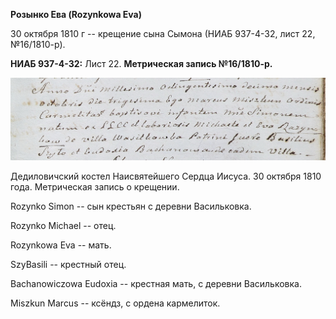 **Розынко Ева (Rozynkowa Eva)**

30 октября 1810 г -- крещение сына Сымона (НИАБ 937-4-32, лист 22,
№16/1810-р).

**НИАБ 937-4-32:** Лист 22. **Метрическая запись №16/1810-р.**

![](./media/b8926210878b9f66e324a9d3a6f8f2fdcfe7dbad.png)

Дедиловичский костел Наисвятейшего Сердца Иисуса. 30 октября 1810 года.
Метрическая запись о крещении.

Rozynko Simon -- сын крестьян с деревни Васильковка.

Rozynko Michael -- отец.

Rozynkowa Eva -- мать.

SzyBasili -- крестный отец.

Bachanowiczowa Eudoxia -- крестная мать, с деревни Васильковка.

Miszkun Marcus -- ксёндз, с ордена кармелиток.
